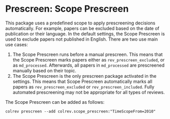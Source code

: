 # Prescreen: Scope Prescreen

This package uses a predefined scope to apply prescreening decisions automatically. For example, papers can be excluded based on the date of publication or their language. In the default settings, the Scope Prescreen is used to exclude papers not published in English. There are two use main use cases:

1. The Scope Prescreen runs before a manual prescreen. This means that the Scope Prescreen marks papers either as `rev_prescreen_excluded`, or as `md_processed`. Afterwards, all papers in `md_processed` are prescreened manually based on their topic.
2. The Scope Prescreen is the only prescreen package activated in the settings. This means that Scope Prescreen automatically marks all papers as `rev_prescreen_excluded` or `rev_prescreen_included`. Fully automated prescreening may not be appropriate for all types of reviews.

The Scope Prescreen can be added as follows:

```
colrev prescreen --add colrev.scope_prescreen:"TimeScopeFrom=2010"
```
